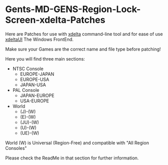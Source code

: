 # Gents-MD-GENS-Region-Lock-Screen-xdelta-Patches 

Here are Patches for use with [xdelta](http://xdelta.org/) command-line tool and for ease of use [xdeltaUI](https://www.romhacking.net/utilities/598/) The Windows FrontEnd.

Make sure your Games are the correct name and file type before patching!

Here you will find three main sections:

- NTSC Console
   - EUROPE-JAPAN
   - EUROPE-USA
   - JAPAN-USA  
- PAL Console
   - JAPAN-EUROPE
   - USA-EUROPE
- World
   - (J)-(W)
   - (E)-(W)
   - (JU)-(W)
   - (U)-(W)
   - (UE)-(W)
     
World (W) is Universal (Region-Free) and compatible with "All Region Consoles"


Please check the ReadMe in that section for further information.

